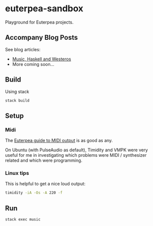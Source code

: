 # euterpea-sandbox

Playground for Euterpea projects.

Accompany Blog Posts
--------------------
See blog articles:
 * [Music, Haskell and Westeros](http://declension.net/posts/2017-08-08-music-haskell-and-westeros/)
 * More coming soon...

Build
-----

Using stack
```bash
stack build
```

Setup
-----
### Midi
The [Euterpea guide to MIDI output](http://www.euterpea.com/euterpea/setting-up-midi/) is as good as any.

On Ubuntu (with PulseAudio as default), Timidity and VMPK were very useful for me in investigating which problems were MIDI / synthesizer related and which were programming.

### Linux tips
This is helpful to get a nice loud output:
```bash
timidity -iA -Os -A 220 -f
```

Run
---
```bash
stack exec music
```

